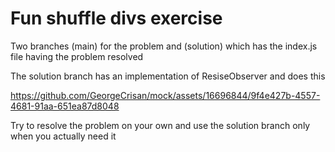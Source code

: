 # Fun shuffle divs exercise

Two branches (main) for the problem and (solution) which has the index.js file having the problem resolved

The solution branch has an implementation of ResiseObserver and does this

https://github.com/GeorgeCrisan/mock/assets/16696844/9f4e427b-4557-4681-91aa-651ea87d8048

Try to resolve the problem on your own and use the solution branch only when you actually need it